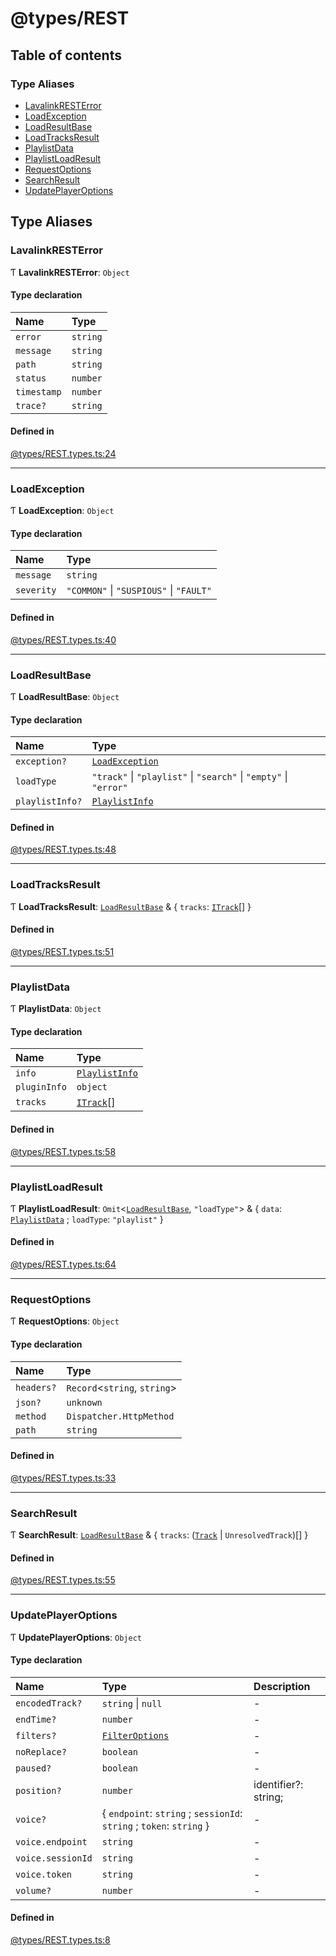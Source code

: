 # @types/REST

## Table of contents

### Type Aliases

- [LavalinkRESTError](REST.types.md#lavalinkresterror)
- [LoadException](REST.types.md#loadexception)
- [LoadResultBase](REST.types.md#loadresultbase)
- [LoadTracksResult](REST.types.md#loadtracksresult)
- [PlaylistData](REST.types.md#playlistdata)
- [PlaylistLoadResult](REST.types.md#playlistloadresult)
- [RequestOptions](REST.types.md#requestoptions)
- [SearchResult](REST.types.md#searchresult)
- [UpdatePlayerOptions](REST.types.md#updateplayeroptions)

## Type Aliases

### LavalinkRESTError

Ƭ **LavalinkRESTError**: `Object`

#### Type declaration

| Name | Type |
| :------ | :------ |
| `error` | `string` |
| `message` | `string` |
| `path` | `string` |
| `status` | `number` |
| `timestamp` | `number` |
| `trace?` | `string` |

#### Defined in

[@types/REST.types.ts:24](https://github.com/hmes98318/LavaShark/blob/45bf2120d636a6aca823f03d72da2dc01b7bbfbf/src/@types/REST.types.ts#L24)

___

### LoadException

Ƭ **LoadException**: `Object`

#### Type declaration

| Name | Type |
| :------ | :------ |
| `message` | `string` |
| `severity` | ``"COMMON"`` \| ``"SUSPIOUS"`` \| ``"FAULT"`` |

#### Defined in

[@types/REST.types.ts:40](https://github.com/hmes98318/LavaShark/blob/45bf2120d636a6aca823f03d72da2dc01b7bbfbf/src/@types/REST.types.ts#L40)

___

### LoadResultBase

Ƭ **LoadResultBase**: `Object`

#### Type declaration

| Name | Type |
| :------ | :------ |
| `exception?` | [`LoadException`](REST.types.md#loadexception) |
| `loadType` | ``"track"`` \| ``"playlist"`` \| ``"search"`` \| ``"empty"`` \| ``"error"`` |
| `playlistInfo?` | [`PlaylistInfo`](REST.types.md#playlistinfo) |

#### Defined in

[@types/REST.types.ts:48](https://github.com/hmes98318/LavaShark/blob/45bf2120d636a6aca823f03d72da2dc01b7bbfbf/src/@types/REST.types.ts#L48)

___

### LoadTracksResult

Ƭ **LoadTracksResult**: [`LoadResultBase`](REST.types.md#loadresultbase) & \{ `tracks`: [`ITrack`](./interfaces/Track.types.ITrack.md)[]  \}

#### Defined in

[@types/REST.types.ts:51](https://github.com/hmes98318/LavaShark/blob/45bf2120d636a6aca823f03d72da2dc01b7bbfbf/src/@types/REST.types.ts#L51)

___

### PlaylistData

Ƭ **PlaylistData**: `Object`

#### Type declaration

| Name | Type |
| :------ | :------ |
| `info` | [`PlaylistInfo`](REST.types.md#playlistinfo) |
| `pluginInfo` | `object` |
| `tracks` | [`ITrack`](./interfaces/Track.types.ITrack.md)[] |

#### Defined in

[@types/REST.types.ts:58](https://github.com/hmes98318/LavaShark/blob/45bf2120d636a6aca823f03d72da2dc01b7bbfbf/src/@types/REST.types.ts#L58)

___

### PlaylistLoadResult

Ƭ **PlaylistLoadResult**: `Omit`\<[`LoadResultBase`](REST.types.md#loadresultbase), ``"loadType"``\> & \{ `data`: [`PlaylistData`](REST.types.md#playlistdata) ; `loadType`: ``"playlist"``  \}

#### Defined in

[@types/REST.types.ts:64](https://github.com/hmes98318/LavaShark/blob/45bf2120d636a6aca823f03d72da2dc01b7bbfbf/src/@types/REST.types.ts#L64)

___

### RequestOptions

Ƭ **RequestOptions**: `Object`

#### Type declaration

| Name | Type |
| :------ | :------ |
| `headers?` | `Record`\<`string`, `string`\> |
| `json?` | `unknown` |
| `method` | `Dispatcher.HttpMethod` |
| `path` | `string` |

#### Defined in

[@types/REST.types.ts:33](https://github.com/hmes98318/LavaShark/blob/45bf2120d636a6aca823f03d72da2dc01b7bbfbf/src/@types/REST.types.ts#L33)

___

### SearchResult

Ƭ **SearchResult**: [`LoadResultBase`](REST.types.md#loadresultbase) & \{ `tracks`: ([`Track`](../classes/Track.md) \| `UnresolvedTrack`)[]  \}

#### Defined in

[@types/REST.types.ts:55](https://github.com/hmes98318/LavaShark/blob/45bf2120d636a6aca823f03d72da2dc01b7bbfbf/src/@types/REST.types.ts#L55)

___

### UpdatePlayerOptions

Ƭ **UpdatePlayerOptions**: `Object`

#### Type declaration

| Name | Type | Description |
| :------ | :------ | :------ |
| `encodedTrack?` | `string` \| ``null`` | - |
| `endTime?` | `number` | - |
| `filters?` | [`FilterOptions`](Filter.types.md#filteroptions) | - |
| `noReplace?` | `boolean` | - |
| `paused?` | `boolean` | - |
| `position?` | `number` | identifier?: string; |
| `voice?` | \{ `endpoint`: `string` ; `sessionId`: `string` ; `token`: `string`  \} | - |
| `voice.endpoint` | `string` | - |
| `voice.sessionId` | `string` | - |
| `voice.token` | `string` | - |
| `volume?` | `number` | - |

#### Defined in

[@types/REST.types.ts:8](https://github.com/hmes98318/LavaShark/blob/45bf2120d636a6aca823f03d72da2dc01b7bbfbf/src/@types/REST.types.ts#L8)
